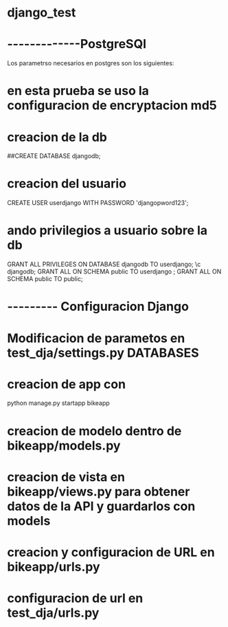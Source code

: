 # django_test

# -------------PostgreSQl
Los parametrso necesarios en postgres son los siguientes:
# en esta prueba se uso la configuracion de encryptacion md5
# creacion de la db
##CREATE DATABASE djangodb;

# creacion del usuario
CREATE USER userdjango WITH PASSWORD 'djangopword123';

# ando privilegios a usuario sobre la db
GRANT ALL PRIVILEGES ON DATABASE djangodb TO userdjango;
\c djangodb;
GRANT ALL ON SCHEMA public TO userdjango ;
GRANT ALL ON SCHEMA public TO public;
# --------- Configuracion Django

# Modificacion de parametos en test_dja/settings.py DATABASES

# creacion de app con
python manage.py startapp bikeapp

# creacion de modelo dentro de bikeapp/models.py

# creacion de vista en bikeapp/views.py para obtener datos de la API y guardarlos con models

# creacion y configuracion de URL en bikeapp/urls.py

# configuracion de url en test_dja/urls.py